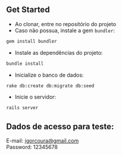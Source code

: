## Get Started
* Ao clonar, entre no repositório do projeto
* Caso não possua, instale a gem `bundler`:
```sh
gem install bundler
```

* Instale as dependências do projeto:
```sh
bundle install
```

* Inicialize o banco de dados:
```sh
rake db:create db:migrate db:seed
```

* Inicie o servidor:
```sh
rails server
```

## Dados de acesso para teste:

E-mail: igorcoura@gmail.com<br />
Password: 12345678

